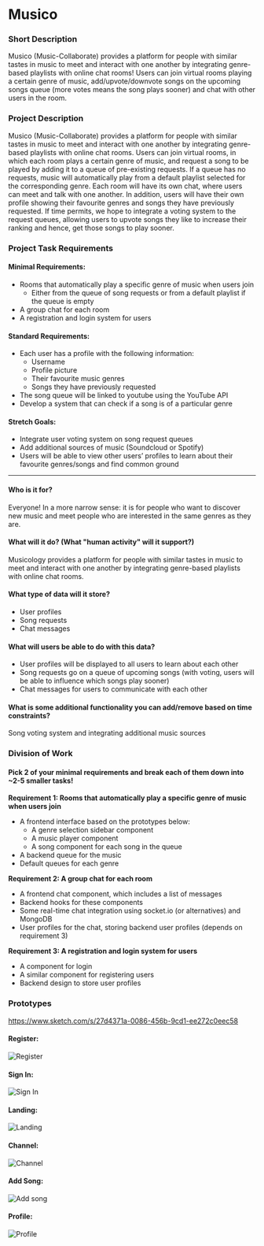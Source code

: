 # Musico

### Short Description

Musico (Music-Collaborate) provides a platform for people with similar tastes in music to meet and interact with one another by integrating genre-based playlists with online chat rooms! Users can join virtual rooms playing a certain genre of music, add/upvote/downvote songs on the upcoming songs queue (more votes means the song plays sooner) and chat with other users in the room.

### Project Description

Musico (Music-Collaborate) provides a platform for people with similar tastes in music to meet and interact with one another by integrating genre-based playlists with online chat rooms. Users can join virtual rooms, in which each room plays a certain genre of music, and request a song to be played by adding it to a queue of pre-existing requests. If a queue has no requests, music will automatically play from a default playlist selected for the corresponding genre. Each room will have its own chat, where users can meet and talk with one another. In addition, users will have their own profile showing their favourite genres and songs they have previously requested. If time permits, we hope to integrate a voting system to the request queues, allowing users to upvote songs they like to increase their ranking and hence, get those songs to play sooner.

### Project Task Requirements

#### Minimal Requirements:
* Rooms that automatically play a specific genre of music when users join 
    * Either from the queue of song requests or from a default playlist if the queue is empty
* A group chat for each room
* A registration and login system for users

#### Standard Requirements:
* Each user has a profile with the following information:
    * Username 
    * Profile picture
    * Their favourite music genres
    * Songs they have previously requested
* The song queue will be linked to youtube using the YouTube API
* Develop a system that can check if a song is of a particular genre

#### Stretch Goals:
* Integrate user voting system on song request queues
* Add additional sources of music (Soundcloud or Spotify)
* Users will be able to view other users’ profiles to learn about their favourite genres/songs and find common ground

----

#### Who is it for?
Everyone! In a more narrow sense: it is for people who want to discover new music and meet people who are interested in the same genres as they are.

#### What will it do? (What "human activity" will it support?)
Musicology provides a platform for people with similar tastes in music to meet and interact with one another by integrating genre-based playlists with online chat rooms.

#### What type of data will it store?
* User profiles
* Song requests
* Chat messages

#### What will users be able to do with this data?
* User profiles will be displayed to all users to learn about each other
* Song requests go on a queue of upcoming songs (with voting, users will be able to influence which songs play sooner)
* Chat messages for users to communicate with each other

#### What is some additional functionality you can add/remove based on time constraints?
Song voting system and integrating additional music sources


### Division of Work

#### Pick 2 of your minimal requirements and break each of them down into ~2-5 smaller tasks!

**Requirement 1: Rooms that automatically play a specific genre of music when users join**
* A frontend interface based on the prototypes below:
    * A genre selection sidebar component 
    * A music player component
    * A song component for each song in the queue
* A backend queue for the music
* Default queues for each genre

**Requirement 2: A group chat for each room**
* A frontend chat component, which includes a list of messages
* Backend hooks for these components
* Some real-time chat integration using socket.io (or alternatives) and MongoDB
* User profiles for the chat, storing backend user profiles (depends on requirement 3)

**Requirement 3: A registration and login system for users**
* A component for login
* A similar component for registering users
* Backend design to store user profiles

### Prototypes
https://www.sketch.com/s/27d4371a-0086-456b-9cd1-ee272c0eec58

#### Register:
![Register](images/Register.png)

#### Sign In:
![Sign In](images/SignIn.png)

#### Landing:
![Landing](images/Landing.png)

#### Channel:
![Channel](images/Channel.png)

#### Add Song:
![Add song](images/AddSong.png)

#### Profile:
![Profile](images/Profile.png)

